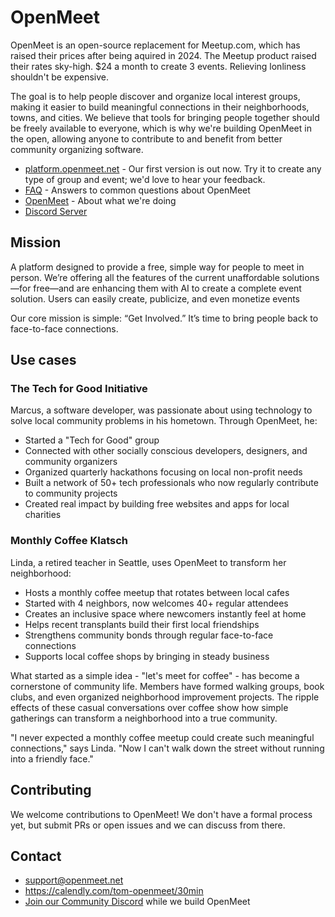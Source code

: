 # OpenMeet

OpenMeet is an open-source replacement for Meetup.com, which has raised their prices after being aquired in 2024. The Meetup product raised their rates sky-high. $24 a month to create 3 events. Relieving lonliness shouldn't be expensive.

 The goal is to help people discover and organize local interest groups, making it easier to build meaningful connections in their neighborhoods, towns, and cities. We believe that tools for bringing people together should be freely available to everyone, which is why we're building OpenMeet in the open, allowing anyone to contribute to and benefit from better community organizing software.

* [platform.openmeet.net](https://platform.openmeet.net) - Our first version is out now.  Try it to create any type of group and event; we'd love to hear your feedback.
* [FAQ](https://biz.openmeet.net/faq) - Answers to common questions about OpenMeet
* [OpenMeet](https://openmeet.net) - About what we're doing
* [Discord Server](https://discord.gg/eQcYADgnrc)

## Mission

A platform designed to provide a free, simple way for people to meet in person. We’re offering all the features of the current unaffordable solutions—for free—and are enhancing them with AI to create a complete event solution. Users can easily create, publicize, and even monetize events

Our core mission is simple: “Get Involved.” It’s time to bring people back to face-to-face connections.

## Use cases

### The Tech for Good Initiative

Marcus, a software developer, was passionate about using technology to solve local community problems in his hometown. Through OpenMeet, he:

- Started a "Tech for Good" group
- Connected with other socially conscious developers, designers, and community organizers
- Organized quarterly hackathons focusing on local non-profit needs
- Built a network of 50+ tech professionals who now regularly contribute to community projects
- Created real impact by building free websites and apps for local charities
  
### Monthly Coffee Klatsch

Linda, a retired teacher in Seattle, uses OpenMeet to transform her neighborhood:
- Hosts a monthly coffee meetup that rotates between local cafes
- Started with 4 neighbors, now welcomes 40+ regular attendees
- Creates an inclusive space where newcomers instantly feel at home
- Helps recent transplants build their first local friendships
- Strengthens community bonds through regular face-to-face connections
- Supports local coffee shops by bringing in steady business

What started as a simple idea - "let's meet for coffee" - has become a cornerstone of community life. Members have formed walking groups, book clubs, and even organized neighborhood improvement projects. The ripple effects of these casual conversations over coffee show how simple gatherings can transform a neighborhood into a true community.

"I never expected a monthly coffee meetup could create such meaningful connections," says Linda. "Now I can't walk down the street without running into a friendly face."

## Contributing

We welcome contributions to OpenMeet! We don't have a formal process yet, but submit PRs or open issues and we can discuss from there.

## Contact
* support@openmeet.net
* https://calendly.com/tom-openmeet/30min
* [Join our Community Discord](https://discord.gg/eQcYADgnrc) while we build OpenMeet
